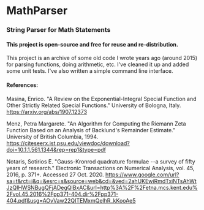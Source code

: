 # MathParser
### String Parser for Math Statements

#### This project is open-source and free for reuse and re-distribution.

This project is an archive of some old code I wrote years ago (around 2015) for parsing functions, doing arithmetic, etc. I've cleaned it up and added some unit tests. I've also written a simple command line interface.

#### References:
Masina, Enrico. "A Review on the Exponential-Integral Special Function and Other Strictly Related Special Functions." University of Bologna, Italy. 
https://arxiv.org/abs/1907.12373

Menz, Petra Margarete. "An Algorithm for Computing the Riemann Zeta Function Based on an Analysis of Backlund's Remainder Estimate." University of British Columbia, 1994. https://citeseerx.ist.psu.edu/viewdoc/download?doi=10.1.1.561.1344&rep=rep1&type=pdf

Notaris, Sotirios E. "Gauss-Kronrod quadrature formulae --a survey of fifty years of research." Electronic Transactions on Numerical Analysis, vol. 45, 2016, p. 371+. Accessed 27 Oct. 2020. https://www.google.com/url?sa=t&rct=j&q=&esrc=s&source=web&cd=&ved=2ahUKEwiRmdTxiNTsAhWtJzQIHWSNBugQFjADegQIBxAC&url=http%3A%2F%2Fetna.mcs.kent.edu%2Fvol.45.2016%2Fpp371-404.dir%2Fpp371-404.pdf&usg=AOvVaw22QITEMxmQelhR_kKooAe5

